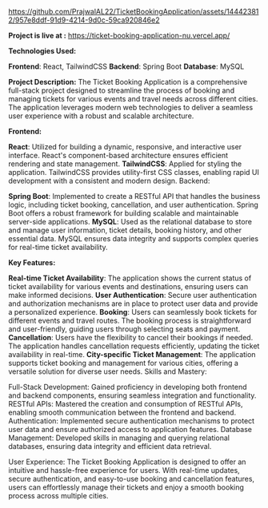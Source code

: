 https://github.com/PrajwalAL22/TicketBookingApplication/assets/144423812/957e8ddf-91d9-4214-9d0c-59ca920846e2

**Project is live at :** https://ticket-booking-application-nu.vercel.app/

**Technologies Used:**

**Frontend**: React, TailwindCSS
**Backend**: Spring Boot
**Database**: MySQL

**Project Description:**
The Ticket Booking Application is a comprehensive full-stack project designed to streamline the process of booking and managing tickets for various events and travel needs across different cities. The application leverages modern web technologies to deliver a seamless user experience with a robust and scalable architecture.

**Frontend:**

**React**: Utilized for building a dynamic, responsive, and interactive user interface. React's component-based architecture ensures efficient rendering and state management.
**TailwindCSS**: Applied for styling the application. TailwindCSS provides utility-first CSS classes, enabling rapid UI development with a consistent and modern design.
Backend:

**Spring Boot**: Implemented to create a RESTful API that handles the business logic, including ticket booking, cancellation, and user authentication. Spring Boot offers a robust framework for building scalable and maintainable server-side applications.
**MySQL**: Used as the relational database to store and manage user information, ticket details, booking history, and other essential data. MySQL ensures data integrity and supports complex queries for real-time ticket availability.

**Key Features:**

**Real-time Ticket Availability**: The application shows the current status of ticket availability for various events and destinations, ensuring users can make informed decisions.
**User Authentication**: Secure user authentication and authorization mechanisms are in place to protect user data and provide a personalized experience.
**Booking**: Users can seamlessly book tickets for different events and travel routes. The booking process is straightforward and user-friendly, guiding users through selecting seats and payment.
**Cancellation**: Users have the flexibility to cancel their bookings if needed. The application handles cancellation requests efficiently, updating the ticket availability in real-time.
**City-specific Ticket Management**: The application supports ticket booking and management for various cities, offering a versatile solution for diverse user needs.
Skills and Mastery:

Full-Stack Development: Gained proficiency in developing both frontend and backend components, ensuring seamless integration and functionality.
RESTful APIs: Mastered the creation and consumption of RESTful APIs, enabling smooth communication between the frontend and backend.
Authentication: Implemented secure authentication mechanisms to protect user data and ensure authorized access to application features.
Database Management: Developed skills in managing and querying relational databases, ensuring data integrity and efficient data retrieval.

User Experience:
The Ticket Booking Application is designed to offer an intuitive and hassle-free experience for users. With real-time updates, secure authentication, and easy-to-use booking and cancellation features, users can effortlessly manage their tickets and enjoy a smooth booking process across multiple cities.

